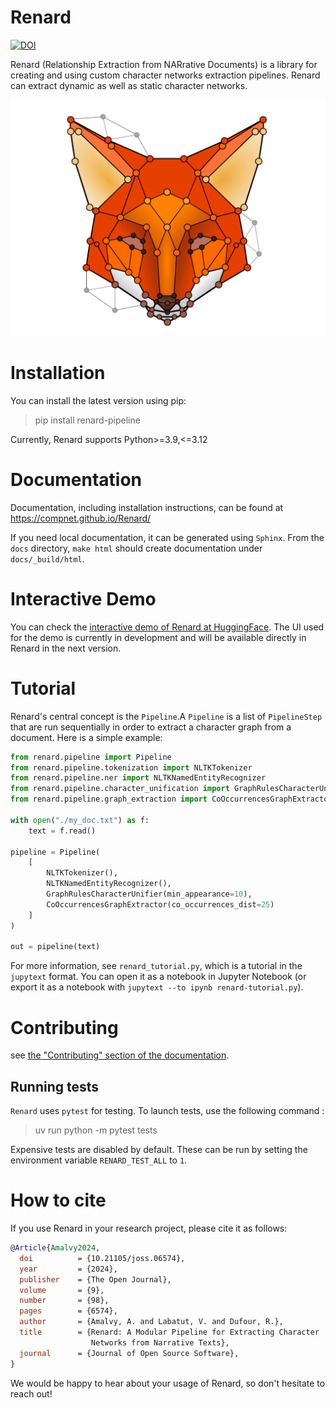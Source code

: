 # Renard

[![DOI](https://joss.theoj.org/papers/10.21105/joss.06574/status.svg)](https://doi.org/10.21105/joss.06574)

Renard (Relationship Extraction from NARrative Documents) is a library for creating and using custom character networks extraction pipelines. Renard can extract dynamic as well as static character networks.

![The Renard logo](./docs/renard.svg)


# Installation

You can install the latest version using pip:

> pip install renard-pipeline

Currently, Renard supports Python>=3.9,<=3.12


# Documentation

Documentation, including installation instructions, can be found at https://compnet.github.io/Renard/

If you need local documentation, it can be generated using `Sphinx`. From the `docs` directory, `make html` should create documentation under `docs/_build/html`. 


# Interactive Demo

You can check the [interactive demo of Renard at HuggingFace](https://huggingface.co/spaces/compnet-renard/renard-demo). The UI used for the demo is currently in development and will be available directly in Renard in the next version.


# Tutorial

Renard's central concept is the `Pipeline`.A `Pipeline` is a list of `PipelineStep` that are run sequentially in order to extract a character graph from a document. Here is a simple example:

```python
from renard.pipeline import Pipeline
from renard.pipeline.tokenization import NLTKTokenizer
from renard.pipeline.ner import NLTKNamedEntityRecognizer
from renard.pipeline.character_unification import GraphRulesCharacterUnifier
from renard.pipeline.graph_extraction import CoOccurrencesGraphExtractor

with open("./my_doc.txt") as f:
	text = f.read()

pipeline = Pipeline(
	[
		NLTKTokenizer(),
		NLTKNamedEntityRecognizer(),
		GraphRulesCharacterUnifier(min_appearance=10),
		CoOccurrencesGraphExtractor(co_occurrences_dist=25)
	]
)

out = pipeline(text)
```

For more information, see `renard_tutorial.py`, which is a tutorial in the `jupytext` format. You can open it as a notebook in Jupyter Notebook (or export it as a notebook with `jupytext --to ipynb renard-tutorial.py`).


# Contributing

see [the "Contributing" section of the documentation](https://compnet.github.io/Renard/contributing.html).

## Running tests 

`Renard` uses `pytest` for testing. To launch tests, use the following command : 

> uv run python -m pytest tests

Expensive tests are disabled by default. These can be run by setting the environment variable `RENARD_TEST_ALL` to `1`.


# How to cite

If you use Renard in your research project, please cite it as follows:

```bibtex
@Article{Amalvy2024,
  doi	       = {10.21105/joss.06574},
  year	       = {2024},
  publisher    = {The Open Journal},
  volume       = {9},
  number       = {98},
  pages	       = {6574},
  author       = {Amalvy, A. and Labatut, V. and Dufour, R.},
  title	       = {Renard: A Modular Pipeline for Extracting Character
                  Networks from Narrative Texts},
  journal      = {Journal of Open Source Software},
} 
```

We would be happy to hear about your usage of Renard, so don't hesitate to reach out!
